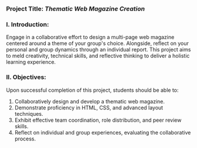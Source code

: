 ### Project Title: *Thematic Web Magazine Creation*

### I. Introduction:

Engage in a collaborative effort to design a multi-page web magazine centered around a theme of your group's choice. Alongside, reflect on your personal and group dynamics through an individual report. This project aims to meld creativity, technical skills, and reflective thinking to deliver a holistic learning experience.

### II. Objectives:

Upon successful completion of this project, students should be able to:

1. Collaboratively design and develop a thematic web magazine.
2. Demonstrate proficiency in HTML, CSS, and advanced layout techniques.
3. Exhibit effective team coordination, role distribution, and peer review skills.
4. Reflect on individual and group experiences, evaluating the collaborative process.
